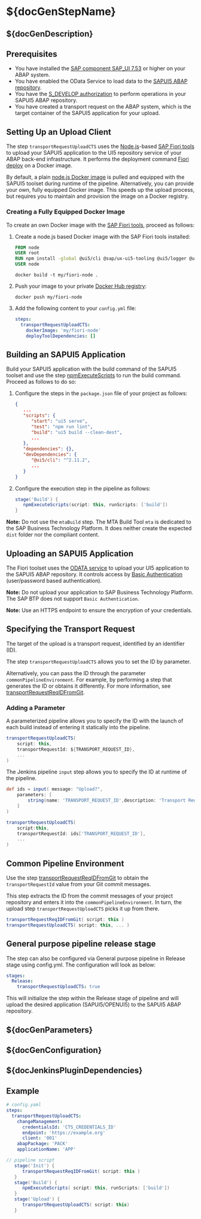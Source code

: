 # ${docGenStepName}

## ${docGenDescription}

## Prerequisites

* You have installed the [SAP component SAP_UI 7.53](https://help.sap.com/viewer/6f3c61a7a5b94447b80e72f722b0aad7/202009.002/en-US/35828457ed26452db8d51c840813f1bb.html) or higher on your ABAP system.
* You have enabled the OData Service to load data to the [SAPUI5 ABAP repository](https://sapui5.hana.ondemand.com/#/topic/a883327a82ef4cc792f3c1e7b7a48de8.html).
* You have the [S_DEVELOP authorization](https://sapui5.hana.ondemand.com/#/topic/a883327a82ef4cc792f3c1e7b7a48de8.html) to perform operations in your SAPUI5 ABAP repository.
* You have created a transport request on the ABAP system, which is the target container of the SAPUI5 application for your upload.

## Setting Up an Upload Client

The step `transportRequestUploadCTS` uses the [Node.js](https://nodejs.org)-based [SAP Fiori tools](https://help.sap.com/viewer/product/SAP_FIORI_tools/Latest/en-US) to upload your SAPUI5 application to the UI5 repository service of your ABAP back-end infrastructure. It performs the deployment command [Fiori deploy](https://www.npmjs.com/package/@sap/ux-ui5-tooling#fiori-deploy---performs-the-deployment-of-the-application-into-an-abap-system) on a Docker image.

By default, a plain [node.js Docker image](https://hub.docker.com/_/node) is pulled and equipped with the SAPUI5 toolset during runtime of the pipeline.
Alternatively, you can provide your own, fully equipped Docker image. This speeds up the upload process, but requires you to maintain and provision the image on a Docker registry.

### Creating a Fully Equipped Docker Image

To create an own Docker image with the [SAP Fiori tools](https://help.sap.com/viewer/product/SAP_FIORI_tools/Latest/en-US), proceed as follows:

1. Create a node.js based Docker image with the SAP Fiori tools installed:

    ```Dockerfile
    FROM node
    USER root
    RUN npm install -global @ui5/cli @sap/ux-ui5-tooling @ui5/logger @ui5/fs
    USER node
    ```

    ```/bin/bash
    docker build -t my/fiori-node .
    ```

1. Push your image to your private [Docker Hub registry](https://hub.docker.com/):

    ```/bin/bash
    docker push my/fiori-node
    ```

1. Add the following content to your `config.yml` file:

    ```yaml
    steps:
      transportRequestUploadCTS:
        dockerImage: 'my/fiori-node'
        deployToolDependencies: []
    ```

## Building an SAPUI5 Application

Build your SAPUI5 application with the build command of the SAPUI5 toolset and use the step [npmExecuteScripts](npmExecuteScripts.md) to run the build command. Proceed as follows to do so:

1. Configure the steps in the `package.json` file of your project as follows:

    ```json
    {
       ...
       "scripts": {
          "start": "ui5 serve",
          "test": "npm run lint",
          "build": "ui5 build --clean-dest",
          ...
       },
       "dependencies": {},
       "devDependencies": {
          "@ui5/cli": "^2.11.2",
          ...
       }
    }
    ```

1. Configure the execution step in the pipeline as follows:

    ```groovy
    stage('Build') {
       npmExecuteScripts(script: this, runScripts: ['build'])
    }
    ```

**Note:** Do not use the `mtaBuild` step. The MTA Build Tool `mta` is dedicated to the SAP Business Technology Platform. It does neither create the expected `dist` folder nor the compliant content.

## Uploading an SAPUI5 Application

The Fiori toolset uses the [ODATA service](https://ui5.sap.com/#/topic/a883327a82ef4cc792f3c1e7b7a48de8) to upload your UI5 application to the SAPUI5 ABAP repository. It controls access by [Basic Authentication](https://help.sap.com/viewer/e815bb97839a4d83be6c4fca48ee5777/202009.002/en-US/43960f4a527b58c1e10000000a422035.html?q=basic%20authentication) (user/password based authentication).

**Note:** Do not upload your application to SAP Business Technology Platform. The SAP BTP does not support `Basic Authentication`.

**Note:** Use an HTTPS endpoint to ensure the encryption of your credentials.

## Specifying the Transport Request

The target of the upload is a transport request, identified by an identifier (ID).

The step `transportRequestUploadCTS` allows you to set the ID by parameter.

Alternatively, you can pass the ID through the parameter `commonPipelineEnvironment`.
For example, by performing a step that generates the ID or obtains it differently.
For more information, see [transportRequestReqIDFromGit](transportRequestReqIDFromGit.md).

### Adding a Parameter

A parameterized pipeline allows you to specify the ID with the launch of each build instead of entering it statically into the pipeline.

```groovy
transportRequestUploadCTS(
    script: this,
    transportRequestId: ${TRANSPORT_REQUEST_ID},
    ...
)
```

The Jenkins pipeline `input` step allows you to specify the ID at runtime of the pipeline.

```groovy
def ids = input( message: "Upload?",
    parameters: [
        string(name: 'TRANSPORT_REQUEST_ID',description: 'Transport Request ID')
    ]
)

transportRequestUploadCTS(
    script:this,
    transportRequestId: ids['TRANSPORT_REQUEST_ID'],
    ...
)
```

## Common Pipeline Environment

Use the step [transportRequestReqIDFromGit](transportRequestReqIDFromGit.md) to obtain the  `transportRequestId` value from your Git commit messages.

This step extracts the ID from the commit messages of your project repository and enters it into the `commonPipelineEnvironment`. In turn, the upload step `transportRequestUploadCTS` picks it up from there.

```groovy
transportRequestReqIDFromGit( script: this )
transportRequestUploadCTS( script: this, ... )
```


## General purpose pipeline release stage

The step can also be configured via General purpose pipeline in Release stage using config.yml. The configuration will look as below:

```yaml
stages:
  Release:
    transportRequestUploadCTS: true
```

This will initialize the step within the Release stage of pipeline and will upload the desired application (SAPUI5/OPENUI5) to the SAPUI5 ABAP repository.




## ${docGenParameters}

## ${docGenConfiguration}

## ${docJenkinsPluginDependencies}

## Example

```yaml
# config.yaml
steps:
  transportRequestUploadCTS:
    changeManagement:
      credentialsId: 'CTS_CREDENTIALS_ID'
      endpoint: 'https://example.org'
      client: '001'
    abapPackage: 'PACK'
    applicationName: 'APP'
```

```groovy
// pipeline script
   stage('Init') {
      transportRequestReqIDFromGit( script: this )
   }
   stage('Build') {
      npmExecuteScripts( script: this, runScripts: ['build'])
   }
   stage('Upload') {
      transportRequestUploadCTS( script: this)
   }
```
